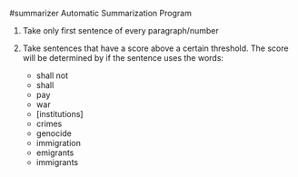 #summarizer
Automatic Summarization Program 


1. Take only first sentence of every paragraph/number

2. Take sentences that have a score above a certain threshold. The score will be determined by if the sentence uses the words:
    - shall not
    - shall
    - pay
    - war
    - [institutions]
    - crimes
    - genocide
    - immigration
    - emigrants
    - immigrants

